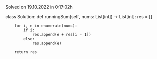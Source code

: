 Solved on 19.10.2022 in 0:17:02h

class Solution:
    def runningSum(self, nums: List[int]) -> List[int]:
        res = []
        
        for i, e in enumerate(nums):
            if i:
                res.append(e + res[i - 1])
            else:
                res.append(e)

        return res